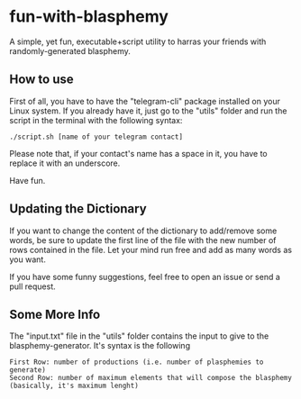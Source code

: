 # fun-with-blasphemy
A simple, yet fun, executable+script utility to harras your friends with randomly-generated blasphemy.

## How to use
First of all, you have to have the "telegram-cli" package installed on your Linux system.
If you already have it, just go to the "utils" folder and run the script in the terminal with the following syntax:


```./script.sh [name of your telegram contact]```

Please note that, if your contact's name has a space in it, you have to replace it with an underscore.

Have fun.

## Updating the Dictionary

If you want to change the content of the dictionary to add/remove some words, be sure to update the first line of the file with the new number of rows contained in the file. Let your mind run free and add as many words as you want.

If you have some funny suggestions, feel free to open an issue or send a pull request.

## Some More Info

The "input.txt" file in the "utils" folder contains the input to give to the blasphemy-generator. It's syntax is the following

```First Row: number of productions (i.e. number of plasphemies to generate)```  
```Second Row: number of maximum elements that will compose the blasphemy (basically, it's maximum lenght)```
